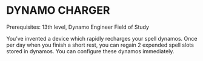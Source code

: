 # DYNAMO CHARGER

Prerequisites: 13th level, Dynamo Engineer Field of Study

You’ve invented a device which rapidly recharges your spell dynamos. Once per day when you finish a short rest, you can regain 2 expended spell slots stored in dynamos. You can configure these dynamos immediately.